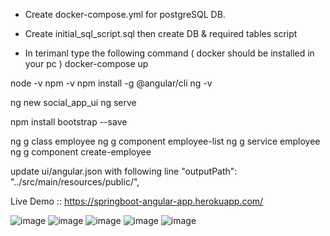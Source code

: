 * Create docker-compose.yml for postgreSQL DB.
* Create initial_sql_script.sql then create DB & required tables script

* In terimanl type the following command ( docker should be installed in your pc )
  docker-compose up

node -v
npm -v
npm install -g @angular/cli
ng -v

ng new social_app_ui
ng serve

npm install bootstrap --save

ng g class employee
ng g component employee-list
ng g service employee
ng g component create-employee

update ui/angular.json with  following line
"outputPath": "../src/main/resources/public/",


Live Demo ::
https://springboot-angular-app.herokuapp.com/


![image](https://user-images.githubusercontent.com/24984593/147384285-0a86e0de-647c-45c3-9d28-97313c2208ea.png)
![image](https://user-images.githubusercontent.com/24984593/147384290-6da175c3-3bb4-4415-827e-d29c63d1def1.png)
![image](https://user-images.githubusercontent.com/24984593/147384300-510082a1-2e7a-42a9-8ca3-cdf41adc01a5.png)
![image](https://user-images.githubusercontent.com/24984593/147384303-18ae824f-a31d-4a30-adbd-7e524146aa0f.png)
![image](https://user-images.githubusercontent.com/24984593/147384310-8fc8de1e-77a1-4165-8a80-d30cf174a965.png)

